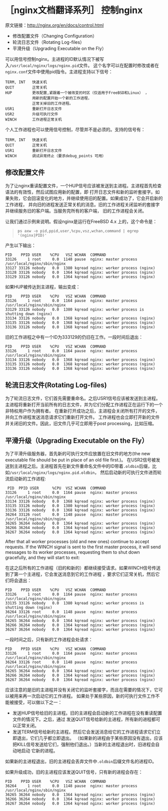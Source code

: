 # ［nginx文档翻译系列］ 控制nginx
原文链接：http://nginx.org/en/docs/control.html

+ 修改配置文件（Changing Configuration）
+ 轮流日志文件（Rotating Log-files）
+ 平滑升级（Upgrading Executable on the Fly）

可以用信号控制nginx。主进程的ID默认情况下被写入`/usr/local/nginx/logs/nginx.pid`文件。
这个名字可以在配置时修改或者在`nginx.conf`文件中使用pid指令。主进程支持以下信号：
```
TERM, INT	快速关机
QUIT	    正常关机
HUP	        更改配置,紧跟着一个被改变的时区（仅适用于FreeBSD和Linux） ，
            用新的配置开始一个新的工作进程，
            正常关掉旧的工作进程。
USR1	    重新打开日志文件
USR2	    升级可执行文件
WINCH	    工作进程正常关机
```

个人工作进程也可以使用信号控制，尽管并不是必须的。支持的信号有：
```
TERM, INT	快速关机
QUIT	    正常关机
USR1	    重新打开日志文件
WINCH	    调试异常终止（要求debug_points 可用）
```

## 修改配置文件
为了让nginx重读配置文件，一个HUP信号应该被发送到主进程。主进程首先检查语法的有效性，然后试图应用新的配置，即
打开日志文件和新的监听套接字。如果失败，它会回滚变化的地方，并继续使用旧的配置。如果成功了，它会开启新的工作进程，
并向旧的进程发送正常关机的消息。旧的工作进程关闭监听的套接字并继续服务旧的客户端。当服务完所有的客户端，
旧的工作进程会关闭。

让我们通过示例来说明。假设nginx是运行在FreeBSD 4.x 上的，这个命令是：
>`ps axw -o pid,ppid,user,%cpu,vsz,wchan,command | egrep '(nginx|PID)'`

产生以下输出：
>
```
PID    PPID USER    %CPU   VSZ WCHAN  COMMAND
33126     1 root     0.0  1148 pause  nginx: master process /usr/local/nginx/sbin/nginx
33127 33126 nobody   0.0  1380 kqread nginx: worker process (nginx)
33128 33126 nobody   0.0  1364 kqread nginx: worker process (nginx)
33129 33126 nobody   0.0  1364 kqread nginx: worker process (nginx)
```

如果HUP被传达到主进程，输出变成：
>
```
PID    PPID USER    %CPU   VSZ WCHAN  COMMAND
33126     1 root     0.0  1164 pause  nginx: master process /usr/local/nginx/sbin/nginx
33129 33126 nobody   0.0  1380 kqread nginx: worker process is shutting down (nginx)
33134 33126 nobody   0.0  1368 kqread nginx: worker process (nginx)
33135 33126 nobody   0.0  1368 kqread nginx: worker process (nginx)
33136 33126 nobody   0.0  1368 kqread nginx: worker process (nginx)
```

旧的工作进程之中有一个ID为333129的仍旧在工作。一段时间后退出：
>
```
PID    PPID USER    %CPU   VSZ WCHAN  COMMAND
33126     1 root     0.0  1164 pause  nginx: master process /usr/local/nginx/sbin/nginx
33134 33126 nobody   0.0  1368 kqread nginx: worker process (nginx)
33135 33126 nobody   0.0  1368 kqread nginx: worker process (nginx)
33136 33126 nobody   0.0  1368 kqread nginx: worker process (nginx)
```

## 轮流日志文件(Rotating Log-files)
为了轮流日志文件，它们首先需要重命名。之后USR1信号应该被发送到主进程。
主进程将重新打开当前所有的日志文件，并为它们分配工作进程正在运行下的一个非特权用户作为拥有者。
在重新打开成功之后，主进程会关闭所有打开的文件，并向工作进程发送消息请求它们重新打开文件。
工作进程也会立即打开新的文件并关闭旧的文件。因此，旧文件几乎可立即用于post processing，比如压缩。

## 平滑升级（Upgrading Executable on the Fly）
为了平滑升级服务器，首先新的可执行文件应放置在旧文件的地方(the new executable file should be put in place of an old file first.)。
在USR2信号被发送到主进程之后。主进程首先在新文件重命名文件中的ID带着`.oldbin`后缀，比如`/usr/local/nginx/logs/nginx.pid.oldbin`，
然后启动新的可执行文件进而轮流启动新的工作进程:
>
```
 PID  PPID USER      %CPU  VSZ WCHAN  COMMAND
33126     1 root     0.0  1164 pause  nginx: master process /usr/local/nginx/sbin/nginx
33134 33126 nobody   0.0  1368 kqread nginx: worker process (nginx)
33135 33126 nobody   0.0  1380 kqread nginx: worker process (nginx)
33136 33126 nobody   0.0  1368 kqread nginx: worker process (nginx)
36264 33126 root     0.0  1148 pause  nginx: master process /usr/local/nginx/sbin/nginx
36265 36264 nobody   0.0  1364 kqread nginx: worker process (nginx)
36266 36264 nobody   0.0  1364 kqread nginx: worker process (nginx)
36267 36264 nobody   0.0  1364 kqread nginx: worker process (nginx)
```

After that all worker processes (old and new ones) continue to accept requests.
 If the WINCH signal is sent to the first master process, 
 it will send messages to its worker processes, requesting them to shut down gracefully, 
 and they will start to exit:

在这之后所有的工作进程（旧的和新的）都继续接受请求。如果WINCH信号传送到了第一个主进程，它会发送消息到它的工作进程
，要求它们正常关机，然后它们将会退出：
>
```
PID    PPID USER    %CPU   VSZ WCHAN  COMMAND
33126     1 root     0.0  1164 pause  nginx: master process /usr/local/nginx/sbin/nginx
33135 33126 nobody   0.0  1380 kqread nginx: worker process is shutting down (nginx)
36264 33126 root     0.0  1148 pause  nginx: master process /usr/local/nginx/sbin/nginx
36265 36264 nobody   0.0  1364 kqread nginx: worker process (nginx)
36266 36264 nobody   0.0  1364 kqread nginx: worker process (nginx)
36267 36264 nobody   0.0  1364 kqread nginx: worker process (nginx)
```

一段时间之后，只有新的工作进程会处请求：
>
```
PID    PPID USER    %CPU   VSZ WCHAN  COMMAND
33126     1 root     0.0  1164 pause  nginx: master process /usr/local/nginx/sbin/nginx
36264 33126 root     0.0  1148 pause  nginx: master process /usr/local/nginx/sbin/nginx
36265 36264 nobody   0.0  1364 kqread nginx: worker process (nginx)
36266 36264 nobody   0.0  1364 kqread nginx: worker process (nginx)
36267 36264 nobody   0.0  1364 kqread nginx: worker process (nginx)
```

应该注意的是旧的主进程并没有关闭它的监听套接字，而且在需要的情况下，它可以被用来再一次启动它的工作进程。
如果处于某些原因，新的可执行文件工作不能被接受，可以做以下之一：

+ 发送HUP信号给旧的主进程。旧的主进程会启动新的工作进程在没有重读配置文件的情况下。之后，通过
发送QUIT信号给新的主进程，所有新的进程都可以正常关闭。
+ 发送TERM信号给新的主进程。然后它会发送消息给它的工作进程请求它们立即退出，它们几乎都立即退出。
（如果新的进程由于某些原因没有退出，应该把KILL信号发送给它们，强制他们退出。）当新的主进程退出时，旧进程会自动地启动
它新的进程。

如果新的主进程退出，旧的主进程会丢弃文件中`.oldbin`后缀文件名的进程ID。

如果升级成功，旧的主进程应该发送QUIT信号，只有新的进程会存在：
>
```
PID    PPID USER    %CPU   VSZ WCHAN  COMMAND
36264     1 root     0.0  1148 pause  nginx: master process /usr/local/nginx/sbin/nginx
36265 36264 nobody   0.0  1364 kqread nginx: worker process (nginx)
36266 36264 nobody   0.0  1364 kqread nginx: worker process (nginx)
36267 36264 nobody   0.0  1364 kqread nginx: worker process (nginx)
```

